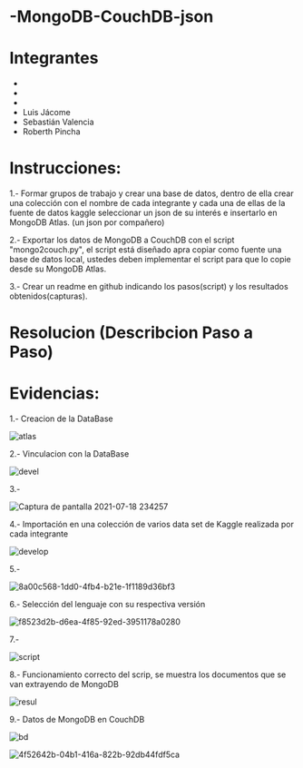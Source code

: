 # -MongoDB-CouchDB-json

# Integrantes
-
-
-
- Luis Jácome
- Sebastián Valencia
- Roberth Pincha

# Instrucciones: 

1.- Formar grupos de trabajo y crear una base de datos, dentro de ella crear una colección con el nombre de cada integrante y cada una de ellas de la fuente de datos kaggle seleccionar un json de su interés e insertarlo en MongoDB Atlas. (un json por compañero)

2.- Exportar los datos de MongoDB a CouchDB con el script "mongo2couch.py", el script está diseñado apra copiar como fuente una base de datos local, ustedes deben implementar el script para que lo copie desde su MongoDB Atlas.

3.- Crear un readme en github indicando los pasos(script) y los resultados obtenidos(capturas).

# Resolucion (Describcion Paso a Paso)







# Evidencias:

1.- Creacion de la DataBase

![atlas](https://user-images.githubusercontent.com/58041699/126088348-46783967-12ee-44ad-825d-e12581e0243a.JPG)

2.- Vinculacion con la DataBase

![devel](https://user-images.githubusercontent.com/58041699/126088317-c55a06fe-179f-499f-8eff-d3c7c8a1305c.JPG)

3.- 

![Captura de pantalla 2021-07-18 234257](https://user-images.githubusercontent.com/58041699/126104207-885aeb83-8d59-4ce4-a7d9-42f56aff505b.png)

4.- Importación en una colección de varios data set de Kaggle realizada por cada integrante

![develop](https://user-images.githubusercontent.com/58041699/126105194-b0a4cc90-4d83-4d99-ac29-df8a9bf03d04.JPG)


5.- 

![8a00c568-1dd0-4fb4-b21e-1f1189d36bf3](https://user-images.githubusercontent.com/58041699/126104495-c4a0fb79-8562-4352-bd51-ad7b8daa44f1.jpg)

6.- Selección del lenguaje con su respectiva versión

![f8523d2b-d6ea-4f85-92ed-3951178a0280](https://user-images.githubusercontent.com/58041699/126104525-e7517a7f-4633-4d10-9898-8f30614b8db6.jpg)

7.-

![script](https://user-images.githubusercontent.com/58041699/126104624-e60c8f84-76a7-453a-b7c8-884c098ccef6.JPG)

8.- Funcionamiento correcto del scrip, se muestra los documentos que se van extrayendo de MongoDB

![resul](https://user-images.githubusercontent.com/58041699/126104784-7790158d-fcc1-464c-8b87-43966ed49320.JPG)

9.- Datos de MongoDB en CouchDB

![bd](https://user-images.githubusercontent.com/58041699/126104888-d1da2a49-640e-431f-b7a4-f34849bec915.JPG)

![4f52642b-04b1-416a-822b-92db44fdf5ca](https://user-images.githubusercontent.com/58041699/126105081-7f6d24ad-b10f-4662-8ae0-4d9b30ddb503.jpg)












